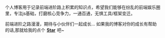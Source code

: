 个人博客用于记录前端进阶路上积累的知识点，希望我们能够在纷乱的前端娱乐圈里，专注js基础，打磨核心竞争力，一通百通，无惧工具/框架变迁。

前端进阶之路漫漫，期待与小伙伴们一起成长...
如果我的博客对你的成长有帮助的话,那就给我的点个<span style="color:#ffc402; margin:0 5px;font-weight: bold;">[Star](https://github.com/loycoder)</span>吧~

